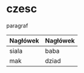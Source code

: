 # czesc

paragraf

| Nagłówek | Nagłówek |
| ----------------- | ----------------- |
| siala | baba |
| mak | dziad |


